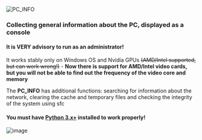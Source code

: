 ![PC_INFO](https://user-images.githubusercontent.com/104412752/236770015-220265be-44e3-491d-bb38-fc1beeb224c0.png)

### Collecting general information about the PC, displayed as a console

#### It is **VERY advisory** to run as an administrator!

It works stably only on Windows OS and Nvidia GPUs ~~(AMD/Intel supported, but can work wrong!)~~ - __Now there is support for AMD/Intel video cards, but you will not be able to find out the frequency of the video core and memory__

The **PC_INFO** has additional functions: searching for information about the network, clearing the cache and temporary files and checking the integrity of the system using sfc

#### You must have [Python 3.x+](https://www.python.org/downloads/) installed to work properly!

![image](https://user-images.githubusercontent.com/104412752/231861552-81fd926b-a926-4ccb-b3fb-8fc7a0eebf05.png)
